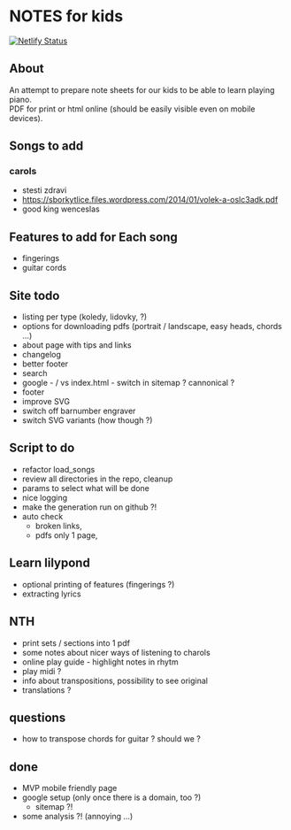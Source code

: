 # NOTES for kids

[![Netlify Status](https://api.netlify.com/api/v1/badges/fbb69c31-ea0a-4a0e-907e-e5017c8016be/deploy-status)](https://app.netlify.com/sites/noticky/deploys)

## About

An attempt to prepare note sheets for our kids to be able to learn playing piano.  
PDF for print or html online (should be easily visible even on mobile devices).

## Songs to add

### carols

- stesti zdravi
- https://sborkytlice.files.wordpress.com/2014/01/volek-a-oslc3adk.pdf
- good king wenceslas

## Features to add for Each song

- fingerings
- guitar cords

## Site todo

- listing per type (koledy, lidovky, ?)
- options for downloading pdfs (portrait / landscape, easy heads, chords ...)
- about page with tips and links
- changelog
- better footer
- search
- google - / vs index.html - switch in sitemap ? cannonical ?
- footer
- improve SVG
 - switch off barnumber engraver
- switch SVG variants (how though ?) 

## Script to do

- refactor load_songs
- review all directories in the repo, cleanup
- params to select what will be done
- nice logging
- make the generation run on github ?!
- auto check
  - broken links,
  - pdfs only 1 page,

## Learn lilypond
- optional printing of features (fingerings ?)
- extracting lyrics

## NTH
- print sets / sections into 1 pdf
- some notes about nicer ways of listening to charols
- online play guide - highlight notes in rhytm
- play midi ?
- info about transpositions, possibility to see original
- translations ?

## questions
- how to transpose chords for guitar ? should we ?

## done
- MVP mobile friendly page 
- google setup (only once there is a domain, too ?)
    - sitemap ?!
- some analysis ?! (annoying ...)
